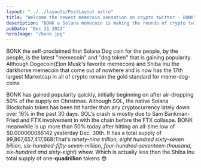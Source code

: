 ```yaml
---
layout: "../../layouts/PostLayout.astro"
title: "Welcome the newest memecoin sensation on crypto twitter - BONK"
description: "BONK a Solana memecoin is making the rounds of crypto twitter and gaining popularity"
pubDate: "Dec 31 2022"
heroImage: "/bonk.jpg"
---
```


BONK the self-proclaimed first Solana Dog coin for the people, by the people, is the latest "memecoin" and "dog token" that is gaining popularity. 
Although Dogecoin(Elon Musk's favorite memecoin) and Shiba Inu the darkhorse memecoin that come out of nowhere and is now has the 17th largest Marketcap in all of crypto remain the gold standard for meme-dog-coins

BONK has gained popularity quickly, initially beginning on after air-dropping 50% of the supply on Christmas. 
Although SOL, the native Solana Blockchain token has been hit harder than any cryptocurrency lately down over 16% in the past 30 days. 
SOL's crash is mostly due to Sam Bankman-Fried and FTX involvement in with the chain before the FTX collaspe. 
BONK meanwhile is up more than 50% today after hitting an all-time low of $0.000000086142 yesterday Dec. 30th. 
It has a total supply of 99,867,657,417,668(That's *ninety-nine trillion, eight hundred sixty-seven billion, six-hundred-fifty-seven-million, four-hundred-seventeen-thousand, six-hundred and sixty-eight*) whew.  Which is actually less than the Shiba Inu total supply of one-**quadrillion** tokens 😳
